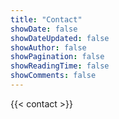 ```yaml
---
title: "Contact"
showDate: false
showDateUpdated: false
showAuthor: false
showPagination: false
showReadingTime: false
showComments: false
---
```


{{< contact >}}
